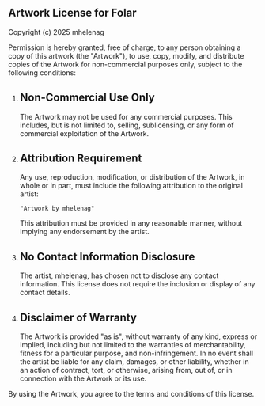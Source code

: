 Artwork License for Folar
---------------------------------------

Copyright (c) 2025 mhelenag

Permission is hereby granted, free of charge, to any person obtaining a copy of this artwork (the "Artwork"),
to use, copy, modify, and distribute copies of the Artwork for non-commercial purposes only, subject to the following conditions:

1. Non-Commercial Use Only
   --------------------------
   The Artwork may not be used for any commercial purposes. This includes, but is not limited to, selling, sublicensing,
   or any form of commercial exploitation of the Artwork.

2. Attribution Requirement
   --------------------------
   Any use, reproduction, modification, or distribution of the Artwork, in whole or in part, must include the
   following attribution to the original artist:
   
       "Artwork by mhelenag"
   
   This attribution must be provided in any reasonable manner, without implying any endorsement by the artist.

3. No Contact Information Disclosure
   ------------------------------------
   The artist, mhelenag, has chosen not to disclose any contact information. This license does not require the inclusion
   or display of any contact details.

4. Disclaimer of Warranty
   ------------------------
   The Artwork is provided "as is", without warranty of any kind, express or implied, including but not limited to
   the warranties of merchantability, fitness for a particular purpose, and non-infringement. In no event shall the
   artist be liable for any claim, damages, or other liability, whether in an action of contract, tort, or otherwise,
   arising from, out of, or in connection with the Artwork or its use.

By using the Artwork, you agree to the terms and conditions of this license.
